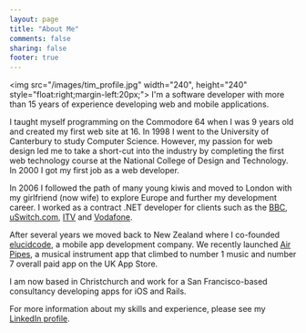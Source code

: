 ```yaml
---
layout: page
title: "About Me"
comments: false
sharing: false
footer: true
---
```

<img src="/images/tim_profile.jpg" width="240", height="240" style="float:right;margin-left:20px;">
I'm a software developer with more than 15 years of experience developing web and mobile applications.

I taught myself programming on the Commodore 64 when I was 9 years old and created my first web site at 16. In 1998 I went to the University of Canterbury to study Computer Science. However, my passion for web design led me to take a short-cut into the industry by completing the first web technology course at the National College of Design and Technology. In 2000 I got my first job as a web developer.

In 2006 I followed the path of many young kiwis and moved to London with my girlfriend (now wife) to explore Europe and further my development career. I worked as a contract .NET developer for clients such as the [BBC](http://bbcworldwide.com), [uSwitch.com](http://uswitch.com), [ITV](http://itv.com) and [Vodafone](http://vodafone.co.uk).

After several years we moved back to New Zealand where I co-founded [elucidcode](http://elucidcode.com), a mobile app development company. We recently launched [Air Pipes](http://airpip.es), a musical instrument app that climbed to number 1 music and number 7 overall paid app on the UK App Store.

I am now based in Christchurch and work for a San Francisco-based consultancy developing apps for iOS and Rails.

For more information about my skills and experience, please see my [LinkedIn profile](https://www.linkedin.com/in/tim-ross-78345a4).
